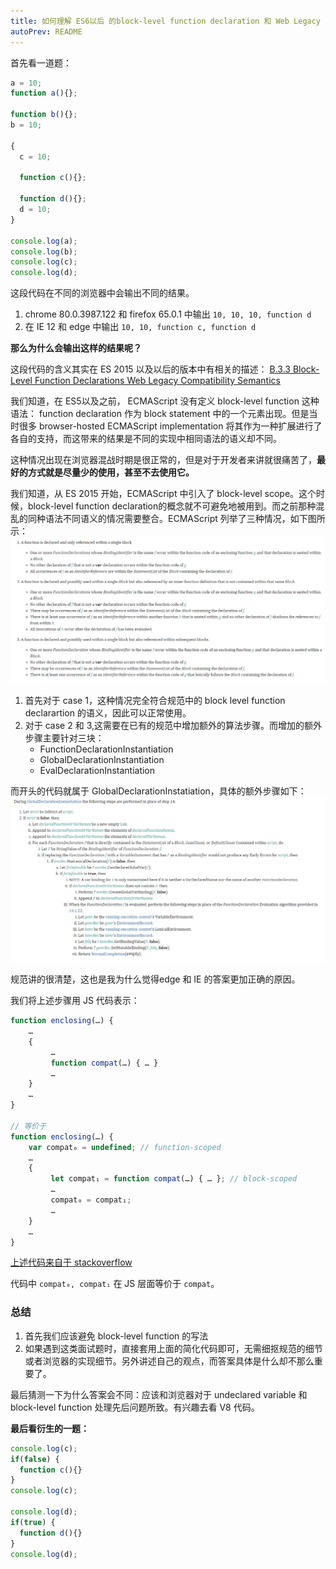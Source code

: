 ```yaml
---
title: 如何理解 ES6以后 的block-level function declaration 和 Web Legacy Compatibility Semantics
autoPrev: README
---  
```

 
 
首先看一道题：
```javascript
a = 10;
function a(){};

function b(){};
b = 10;

{
  c = 10;
  
  function c(){};

  function d(){};
  d = 10;
}

console.log(a);
console.log(b);
console.log(c);
console.log(d);
```

这段代码在不同的浏览器中会输出不同的结果。
1. chrome 80.0.3987.122 和 firefox 65.0.1 中输出 `10, 10, 10, function d`
2. 在 IE 12 和 edge 中输出 `10, 10, function c, function d`

**那么为什么会输出这样的结果呢？**

这段代码的含义其实在 ES 2015 以及以后的版本中有相关的描述：
[B.3.3 Block-Level Function Declarations Web Legacy Compatibility Semantics](http://www.ecma-international.org/ecma-262/10.0/index.html#sec-block-level-function-declarations-web-legacy-compatibility-semantics)

我们知道，在 ES5以及之前， ECMAScript 没有定义 block-level function 这种语法： function declaration 作为 block statement 中的一个元素出现。但是当时很多 browser-hosted ECMAScript implementation 将其作为一种扩展进行了各自的支持，而这带来的结果是不同的实现中相同语法的语义却不同。

这种情况出现在浏览器混战时期是很正常的，但是对于开发者来讲就很痛苦了，**最好的方式就是尽量少的使用，甚至不去使用它。**

我们知道，从 ES 2015 开始，ECMAScript 中引入了 block-level scope。这个时候，block-level function declaration的概念就不可避免地被用到。而之前那种混乱的同种语法不同语义的情况需要整合。ECMAScript 列举了三种情况，如下图所示：
![](./images/200324-block-level-function-case.png)

1. 首先对于 case 1，这种情况完全符合规范中的 block level function declarartion 的语义，因此可以正常使用。
2. 对于 case 2 和 3,这需要在已有的规范中增加额外的算法步骤。而增加的额外步骤主要针对三块：
    - FunctionDeclarationInstantiation
    - GlobalDeclarationInstantiation
    - EvalDeclarationInstantiation

而开头的代码就属于 GlobalDeclarationInstatiation，具体的额外步骤如下：
![](./images/200324-block-level-function-global.png)

规范讲的很清楚，这也是我为什么觉得edge 和 IE 的答案更加正确的原因。

我们将上述步骤用 JS 代码表示：
```javascript
function enclosing(…) {
    …
    {
         …
         function compat(…) { … }
         …
    }
    …
}

// 等价于
function enclosing(…) {
    var compat₀ = undefined; // function-scoped
    …
    {
         let compat₁ = function compat(…) { … }; // block-scoped
         …
         compat₀ = compat₁;
         …
    }
    …
}
```
[上述代码来自于 stackoverflow](https://stackoverflow.com/questions/31419897/what-are-the-precise-semantics-of-block-level-functions-in-es6)

代码中 `compat₀, compat₁` 在 JS 层面等价于 `compat`。

### 总结
1. 首先我们应该避免 block-level function 的写法
2. 如果遇到这类面试题时，直接套用上面的简化代码即可，无需细抠规范的细节或者浏览器的实现细节。另外讲述自己的观点，而答案具体是什么却不那么重要了。

最后猜测一下为什么答案会不同：应该和浏览器对于 undeclared variable 和 block-level function 处理先后问题所致。有兴趣去看 V8 代码。

**最后看衍生的一题：**
```javascript
console.log(c);
if(false) {
  function c(){}
}
console.log(c);

console.log(d);
if(true) {
  function d(){}
}
console.log(d);

```
